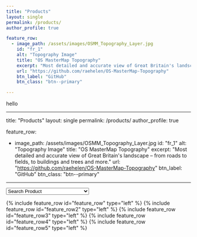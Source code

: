 ```yaml
---
title: "Products"
layout: single
permalink: /products/
author_profile: true

feature_row:
  - image_path: /assets/images/OSMM_Topography_Layer.jpg
    id: "fr_1"
    alt: "Topography Image"
    title: "OS MasterMap Topography"
    excerpt: "Most detailed and accurate view of Great Britain's landscape – from roads to fields, to buildings and trees and more."
    url: "https://github.com/raehelen/OS-MasterMap-Topography"
    btn_label: "GitHub" 
    btn_class: "btn--primary"

---
```


hello

---
title: "Products"
layout: single
permalink: /products/
author_profile: true

feature_row:
  - image_path: /assets/images/OSMM_Topography_Layer.jpg
    id: "fr_1"
    alt: "Topography Image"
    title: "OS MasterMap Topography"
    excerpt: "Most detailed and accurate view of Great Britain's landscape – from roads to fields, to buildings and trees and more."
    url: "https://github.com/raehelen/OS-MasterMap-Topography"
    btn_label: "GitHub" 
    btn_class: "btn--primary"

---

<select id="select-anchor" onChange="window.location.hash=this.value">
		<option value="">Search Product</option>
		<option value="fr_1">OS MasterMap Topography</option>
	 	<option value="fr_3">OS VectorMap Local</option>
		<option value="fr_2">OS Open Zoomstack</option>
		<option value="fr_4">OS Open Greenspace</option>
	 	<option value="fr_5">OS MasterMap Highways Network </option>
</select>
	
	
	
{% include feature_row id="feature_row" type="left" %}
{% include feature_row id="feature_row2" type="left" %}
{% include feature_row id="feature_row3" type="left" %}
{% include feature_row id="feature_row4" type="left" %}
{% include feature_row id="feature_row5" type="left" %}


